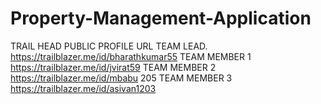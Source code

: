 # Property-Management-Application

TRAIL HEAD PUBLIC PROFILE URL 
TEAM LEAD.    https://trailblazer.me/id/bharathkumar55
TEAM MEMBER 1 https://trailblazer.me/id/jvirat59
TEAM MEMBER 2 https://trailblazer.me/id/mbabu 205 
TEAM MEMBER 3 https://trailblazer.me/id/asivan1203
